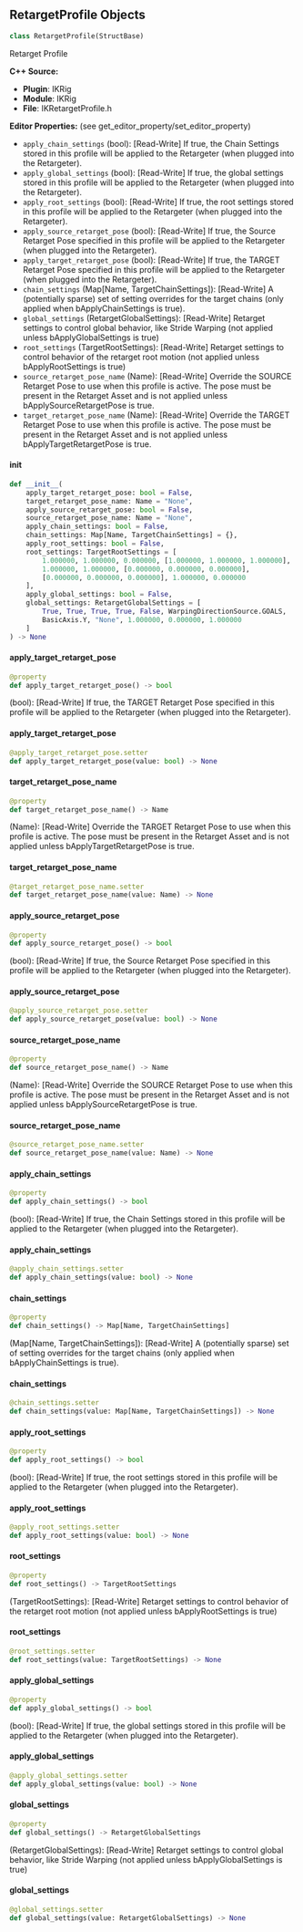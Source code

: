 ## RetargetProfile Objects

```python
class RetargetProfile(StructBase)
```

Retarget Profile

**C++ Source:**

- **Plugin**: IKRig
- **Module**: IKRig
- **File**: IKRetargetProfile.h

**Editor Properties:** (see get_editor_property/set_editor_property)

- ``apply_chain_settings`` (bool):  [Read-Write] If true, the Chain Settings stored in this profile will be applied to the Retargeter (when plugged into the Retargeter).
- ``apply_global_settings`` (bool):  [Read-Write] If true, the global settings stored in this profile will be applied to the Retargeter (when plugged into the Retargeter).
- ``apply_root_settings`` (bool):  [Read-Write] If true, the root settings stored in this profile will be applied to the Retargeter (when plugged into the Retargeter).
- ``apply_source_retarget_pose`` (bool):  [Read-Write] If true, the Source Retarget Pose specified in this profile will be applied to the Retargeter (when plugged into the Retargeter).
- ``apply_target_retarget_pose`` (bool):  [Read-Write] If true, the TARGET Retarget Pose specified in this profile will be applied to the Retargeter (when plugged into the Retargeter).
- ``chain_settings`` (Map[Name, TargetChainSettings]):  [Read-Write] A (potentially sparse) set of setting overrides for the target chains (only applied when bApplyChainSettings is true).
- ``global_settings`` (RetargetGlobalSettings):  [Read-Write] Retarget settings to control global behavior, like Stride Warping (not applied unless bApplyGlobalSettings is true)
- ``root_settings`` (TargetRootSettings):  [Read-Write] Retarget settings to control behavior of the retarget root motion (not applied unless bApplyRootSettings is true)
- ``source_retarget_pose_name`` (Name):  [Read-Write] Override the SOURCE Retarget Pose to use when this profile is active.
  The pose must be present in the Retarget Asset and is not applied unless bApplySourceRetargetPose is true.
- ``target_retarget_pose_name`` (Name):  [Read-Write] Override the TARGET Retarget Pose to use when this profile is active.
  The pose must be present in the Retarget Asset and is not applied unless bApplyTargetRetargetPose is true.

<a id="unreal.RetargetProfile.__init__"></a>

#### __init__

```python
def __init__(
    apply_target_retarget_pose: bool = False,
    target_retarget_pose_name: Name = "None",
    apply_source_retarget_pose: bool = False,
    source_retarget_pose_name: Name = "None",
    apply_chain_settings: bool = False,
    chain_settings: Map[Name, TargetChainSettings] = {},
    apply_root_settings: bool = False,
    root_settings: TargetRootSettings = [
        1.000000, 1.000000, 0.000000, [1.000000, 1.000000, 1.000000],
        1.000000, 1.000000, [0.000000, 0.000000, 0.000000],
        [0.000000, 0.000000, 0.000000], 1.000000, 0.000000
    ],
    apply_global_settings: bool = False,
    global_settings: RetargetGlobalSettings = [
        True, True, True, True, False, WarpingDirectionSource.GOALS,
        BasicAxis.Y, "None", 1.000000, 0.000000, 1.000000
    ]
) -> None
```

<a id="unreal.RetargetProfile.apply_target_retarget_pose"></a>

#### apply_target_retarget_pose

```python
@property
def apply_target_retarget_pose() -> bool
```

(bool):  [Read-Write] If true, the TARGET Retarget Pose specified in this profile will be applied to the Retargeter (when plugged into the Retargeter).

<a id="unreal.RetargetProfile.apply_target_retarget_pose"></a>

#### apply_target_retarget_pose

```python
@apply_target_retarget_pose.setter
def apply_target_retarget_pose(value: bool) -> None
```

<a id="unreal.RetargetProfile.target_retarget_pose_name"></a>

#### target_retarget_pose_name

```python
@property
def target_retarget_pose_name() -> Name
```

(Name):  [Read-Write] Override the TARGET Retarget Pose to use when this profile is active.
The pose must be present in the Retarget Asset and is not applied unless bApplyTargetRetargetPose is true.

<a id="unreal.RetargetProfile.target_retarget_pose_name"></a>

#### target_retarget_pose_name

```python
@target_retarget_pose_name.setter
def target_retarget_pose_name(value: Name) -> None
```

<a id="unreal.RetargetProfile.apply_source_retarget_pose"></a>

#### apply_source_retarget_pose

```python
@property
def apply_source_retarget_pose() -> bool
```

(bool):  [Read-Write] If true, the Source Retarget Pose specified in this profile will be applied to the Retargeter (when plugged into the Retargeter).

<a id="unreal.RetargetProfile.apply_source_retarget_pose"></a>

#### apply_source_retarget_pose

```python
@apply_source_retarget_pose.setter
def apply_source_retarget_pose(value: bool) -> None
```

<a id="unreal.RetargetProfile.source_retarget_pose_name"></a>

#### source_retarget_pose_name

```python
@property
def source_retarget_pose_name() -> Name
```

(Name):  [Read-Write] Override the SOURCE Retarget Pose to use when this profile is active.
The pose must be present in the Retarget Asset and is not applied unless bApplySourceRetargetPose is true.

<a id="unreal.RetargetProfile.source_retarget_pose_name"></a>

#### source_retarget_pose_name

```python
@source_retarget_pose_name.setter
def source_retarget_pose_name(value: Name) -> None
```

<a id="unreal.RetargetProfile.apply_chain_settings"></a>

#### apply_chain_settings

```python
@property
def apply_chain_settings() -> bool
```

(bool):  [Read-Write] If true, the Chain Settings stored in this profile will be applied to the Retargeter (when plugged into the Retargeter).

<a id="unreal.RetargetProfile.apply_chain_settings"></a>

#### apply_chain_settings

```python
@apply_chain_settings.setter
def apply_chain_settings(value: bool) -> None
```

<a id="unreal.RetargetProfile.chain_settings"></a>

#### chain_settings

```python
@property
def chain_settings() -> Map[Name, TargetChainSettings]
```

(Map[Name, TargetChainSettings]):  [Read-Write] A (potentially sparse) set of setting overrides for the target chains (only applied when bApplyChainSettings is true).

<a id="unreal.RetargetProfile.chain_settings"></a>

#### chain_settings

```python
@chain_settings.setter
def chain_settings(value: Map[Name, TargetChainSettings]) -> None
```

<a id="unreal.RetargetProfile.apply_root_settings"></a>

#### apply_root_settings

```python
@property
def apply_root_settings() -> bool
```

(bool):  [Read-Write] If true, the root settings stored in this profile will be applied to the Retargeter (when plugged into the Retargeter).

<a id="unreal.RetargetProfile.apply_root_settings"></a>

#### apply_root_settings

```python
@apply_root_settings.setter
def apply_root_settings(value: bool) -> None
```

<a id="unreal.RetargetProfile.root_settings"></a>

#### root_settings

```python
@property
def root_settings() -> TargetRootSettings
```

(TargetRootSettings):  [Read-Write] Retarget settings to control behavior of the retarget root motion (not applied unless bApplyRootSettings is true)

<a id="unreal.RetargetProfile.root_settings"></a>

#### root_settings

```python
@root_settings.setter
def root_settings(value: TargetRootSettings) -> None
```

<a id="unreal.RetargetProfile.apply_global_settings"></a>

#### apply_global_settings

```python
@property
def apply_global_settings() -> bool
```

(bool):  [Read-Write] If true, the global settings stored in this profile will be applied to the Retargeter (when plugged into the Retargeter).

<a id="unreal.RetargetProfile.apply_global_settings"></a>

#### apply_global_settings

```python
@apply_global_settings.setter
def apply_global_settings(value: bool) -> None
```

<a id="unreal.RetargetProfile.global_settings"></a>

#### global_settings

```python
@property
def global_settings() -> RetargetGlobalSettings
```

(RetargetGlobalSettings):  [Read-Write] Retarget settings to control global behavior, like Stride Warping (not applied unless bApplyGlobalSettings is true)

<a id="unreal.RetargetProfile.global_settings"></a>

#### global_settings

```python
@global_settings.setter
def global_settings(value: RetargetGlobalSettings) -> None
```

<a id="unreal.RetargetGlobalSettings"></a>
